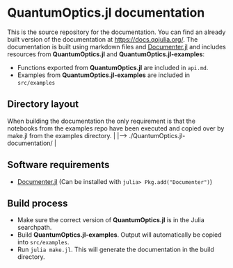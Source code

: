 # QuantumOptics.jl documentation

This is the source repository for the documentation. You can find an already built version of the documentation at https://docs.qojulia.org/. The documentation is built using markdown files and [Documenter.jl](https://juliadocs.github.io/Documenter.jl) and includes resources from **QuantumOptics.jl** and **QuantumOptics.jl-examples**:

* Functions exported from **QuantumOptics.jl** are included in `api.md`.
* Examples from **QuantumOptics.jl-examples** are included in `src/examples`


## Directory layout

When building the documentation the only requirement is that the notebooks from the examples repo have been executed and copied over by make.jl from the examples directory.
    |
    |--> ./QuantumOptics.jl-documentation/
    |


## Software requirements

* [Documenter.jl](https://juliadocs.github.io/Documenter.jl) (Can be installed with `julia> Pkg.add("Documenter")`)


## Build process

* Make sure the correct version of **QuantumOptics.jl** is in the Julia searchpath.
* Build **QuantumOptics.jl-examples**. Output will automatically be copied into `src/examples`.
* Run `julia make.jl`. This will generate the documentation in the build directory.